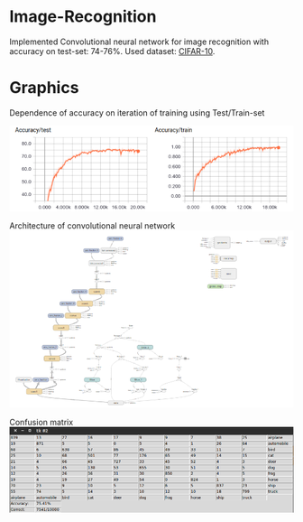 # Image-Recognition
Implemented Convolutional neural network for image recognition with accuracy on test-set: 74-76%. Used dataset: [CIFAR-10](https://www.cs.toronto.edu/~kriz/cifar.html). 

# Graphics
Dependence of accuracy on iteration of training using Test/Train-set

<img src="https://github.com/nafarya/Image-Recognition/blob/master/screenshots/accuracy.png">

Architecture of convolutional neural network
<img src="https://github.com/nafarya/Image-Recognition/blob/master/screenshots/architectureOfCNN.png">

Confusion matrix
<img src="https://github.com/nafarya/Image-Recognition/blob/master/screenshots/confusionMatrix.png">
